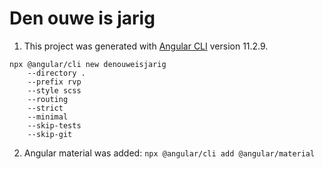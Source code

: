 # Den ouwe is jarig

1. This project was generated with [Angular CLI](https://github.com/angular/angular-cli) version 11.2.9.
```
npx @angular/cli new denouweisjarig 
    --directory . 
    --prefix rvp
    --style scss
    --routing
    --strict
    --minimal
    --skip-tests
    --skip-git 
```

2. Angular material was added: `npx @angular/cli add @angular/material`
